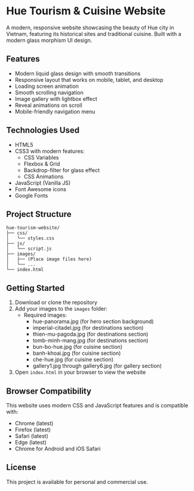 # Hue Tourism & Cuisine Website

A modern, responsive website showcasing the beauty of Hue city in Vietnam, featuring its historical sites and traditional cuisine. Built with a modern glass morphism UI design.

## Features

- Modern liquid glass design with smooth transitions
- Responsive layout that works on mobile, tablet, and desktop
- Loading screen animation
- Smooth scrolling navigation
- Image gallery with lightbox effect
- Reveal animations on scroll
- Mobile-friendly navigation menu

## Technologies Used

- HTML5
- CSS3 with modern features:
  - CSS Variables
  - Flexbox & Grid
  - Backdrop-filter for glass effect
  - CSS Animations
- JavaScript (Vanilla JS)
- Font Awesome icons
- Google Fonts

## Project Structure

```
hue-tourism-website/
├── css/
│   └── styles.css
├── js/
│   └── script.js
├── images/
│   ├── (Place image files here)
│   └── ...
└── index.html
```

## Getting Started

1. Download or clone the repository
2. Add your images to the `images` folder:
   - Required images:
     - hue-panorama.jpg (for hero section background)
     - imperial-citadel.jpg (for destinations section)
     - thien-mu-pagoda.jpg (for destinations section)
     - tomb-minh-mang.jpg (for destinations section)
     - bun-bo-hue.jpg (for cuisine section)
     - banh-khoai.jpg (for cuisine section)
     - che-hue.jpg (for cuisine section)
     - gallery1.jpg through gallery6.jpg (for gallery section)
3. Open `index.html` in your browser to view the website

## Browser Compatibility

This website uses modern CSS and JavaScript features and is compatible with:

- Chrome (latest)
- Firefox (latest)
- Safari (latest)
- Edge (latest)
- Chrome for Android and iOS Safari

## License

This project is available for personal and commercial use. 